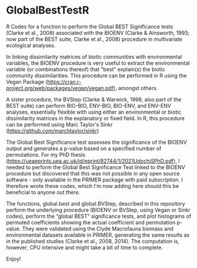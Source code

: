 # GlobalBestTestR
R Codes for a function to perform the Global BEST Significance tests (Clarke et al., 2008) associated with the BIOENV (Clarke & Ainsworth, 1993; now part of the BEST suite, Clarke et al., 2008) procedure in multivariate ecological analyses. 

In linking dissimilarity matrices of biotic communities with environmental variables, the BIOENV procedure is very useful to extract the environmental variable (or combinations thereof) that “best” explain(s) the biotic community dissimilarities. This procedure can be performed in R using the Vegan Package (https://cran.r-project.org/web/packages/vegan/vegan.pdf), amongst others.

A sister procedure, the BVStep (Clarke & Warwick, 1998, also part of the BEST suite) can perform BIO-BIO, ENV-BIO, BIO-ENV, and ENV-ENV analyses, essentially flexible with using either an environmental or biotic dissimilarity matrices in the explanatory or fixed field. In R, this procedure can be performed using Marc Taylor's Sinkr (https://github.com/marchtaylor/sinkr)

The Global Best Significance test assesses the significance of the BIOENV output and generates a p-value based on a specified number of permutations. For my PhD thesis (https://ueaeprints.uea.ac.uk/id/eprint/82744/1/2021UdochiSPhD.pdf), I needed to perform the Global Best Significance Test linked to the BIOENV procedure but 
discovered that this was not possible in any open source software - only available in the PRIMER package with paid subscription. I therefore wrote these codes, which I'm now adding here should this be beneficial to anyone out there.

The functions, global.best and global.BVStep, described in this repository perform the underlying procedure (BIOENV or BVStep, using Vegan or Sinkr codes), perform the “global BEST” significance tests, and plot histograms of permuted coefficients showing the actual coefficient and permutation p-value. They were validated using the Clyde Macrofauna biomass and environmental datasets available in PRIMER, generating the same results as in the published studies (Clarke et al., 2008, 2014). The computation is, however, CPU intensive and might take a bit of time to complete.

Enjoy!
